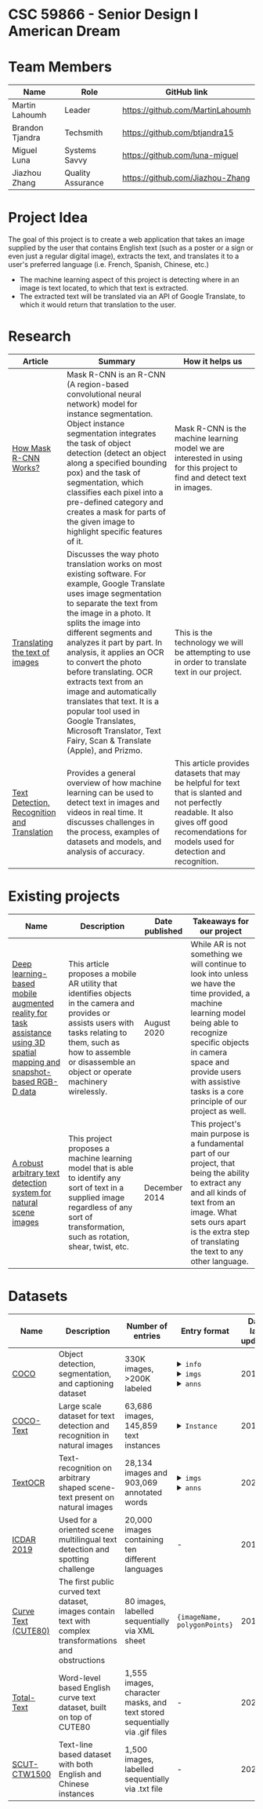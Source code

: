 # CSC 59866 - Senior Design I <br> American Dream

# Team Members
| Name | Role | GitHub link |
| - | - | - |
| Martin Lahoumh | Leader | https://github.com/MartinLahoumh |
| Brandon Tjandra | Techsmith | https://github.com/btjandra15 |
| Miguel Luna | Systems Savvy | https://github.com/luna-miguel |
| Jiazhou Zhang | Quality Assurance | https://github.com/Jiazhou-Zhang |

# Project Idea
The goal of this project is to create a web application that takes an image supplied by the user that contains English text (such as a poster or a sign or even just a regular digital image), extracts the text, and translates it to a user's preferred language (i.e. French, Spanish, Chinese, etc.) 
* The machine learning aspect of this project is detecting where in an image is text located, to which that text is extracted.
* The extracted text will be translated via an API of Google Translate, to which it would return that translation to the user. 

# Research

| Article | Summary | How it helps us |
| - | - | - |
| [How Mask R-CNN Works?](https://developers.arcgis.com/python/guide/how-maskrcnn-works/) | Mask R-CNN is an R-CNN (A region-based convolutional neural network) model for instance segmentation. Object instance segmentation integrates the task of object detection (detect an object along a specified bounding pox) and the task of segmentation, which classifies each pixel into a pre-defined category and creates a mask for parts of the given image to highlight specific features of it. | Mask R-CNN is the machine learning model we are interested in using for this project to find and detect text in images. |
| [Translating the text of images](https://www.alphatrad.com/news/how-translate-text-from-image#:~:text=Google%20Translate%3A%20uses%20image%20segmentation,the%20language%20of%20your%20choice.) | Discusses the way photo translation works on most existing software. For example, Google Translate uses image segmentation to separate the text from the image in a photo. It splits the image into different segments and analyzes it part by part. In analysis, it applies an OCR to convert the photo before translating. OCR extracts text from an image and automatically translates that text. It is a popular tool used in Google Translates, Microsoft Translator, Text Fairy, Scan & Translate (Apple), and Prizmo. | This is the technology we will be attempting to use in order to translate text in our project. |
|[Text Detection, Recognition and Translation](https://medium.com/analytics-vidhya/scene-text-detection-recognition-and-translation-ad20c31e869e) | Provides a general overview of how machine learning can be used to detect text in images and videos in real time. It discusses challenges in the process, examples of datasets and models, and analysis of accuracy. | This article provides datasets that may be helpful for text that is slanted and not perfectly readable. It also gives off good recomendations for models used for detection and recognition. |

# Existing projects

| Name | Description | Date published | Takeaways for our project |
| - | - | - | - |
| [Deep learning-based mobile augmented reality for task assistance using 3D spatial mapping and snapshot-based RGB-D data](https://www.sciencedirect.com/science/article/pii/S0360835220303193#bb0160) | This article proposes a mobile AR utility that identifies objects in the camera and provides or assists users with tasks relating to them, such as how to assemble or disassemble an object or operate machinery wirelessly.  | August 2020 | While AR is not something we will continue to look into unless we have the time provided, a machine learning model being able to recognize specific objects in camera space and provide users with assistive tasks is a core principle of our project as well. |
| [A robust arbitrary text detection system for natural scene images](https://www.sciencedirect.com/science/article/abs/pii/S0957417414004060) | This project proposes a machine learning model that is able to identify any sort of text in a supplied image regardless of any sort of transformation, such as rotation, shear, twist, etc. | December 2014 | This project's main purpose is a fundamental part of our project, that being the ability to extract any and all kinds of text from an image. What sets ours apart is the extra step of translating the text to any other language. |


# Datasets

| Name | Description | Number of entries | Entry format | Date last updated | 
| - | - | - | - | - |
| [COCO](https://cocodataset.org/#home) | Object detection, segmentation, and captioning dataset | 330K images, >200K labeled | <details> <summary>`info`</summary> <br> `{"year", "version", "description", "contributor", "url", "date_created"}` </details> <details> <summary>`imgs`</summary> <br> `{"id", "width", "height", "filename", "license", "flickr_url", "coco_url", "date_captured"}` </details> <details> <summary>`anns`</summary>  `{"id", "image_id", "category_id", "segmentation", "area", "bbox", "iscrowd"}` </details>| 2017 |
| [COCO-Text](https://bgshih.github.io/cocotext/) | Large scale dataset for text detection and recognition in natural images | 63,686 images, 145,859 text instances | <details> <summary>`Instance`</summary> <br> `imageID, {"text", "legibility", "type", "language"}` </details> | 2018 |
| [TextOCR](https://textvqa.org/textocr/) | Text-recognition on arbitrary shaped scene-text present on natural images | 28,134 images and 903,069 annotated words | <details> <summary>`imgs`</summary> `{"id", "width", "height", "set", "filename"}` </details> <details> <summary>`anns`</summary> ` {"id", "image_id", "bbox", "points", "utf8_string", "area"}` </details> | 2021 |
| [ICDAR 2019](https://rrc.cvc.uab.es/?ch=15&com=introduction) | Used for a oriented scene multilingual text detection and spotting challenge | 20,000 images containing ten different languages | - | 2019 |
| [Curve Text (CUTE80)](https://github.com/Yuliang-Liu/Curve-Text-Detector) | The first public curved text dataset, images contain text with complex transformations and obstructions | 80 images, labelled sequentially via XML sheet | `{imageName, polygonPoints}` | 2014 |
| [Total-Text](https://github.com/cs-chan/Total-Text-Dataset?tab=readme-ov-file) | Word-level based English curve text dataset, built on top of CUTE80 | 1,555 images, character masks, and text stored sequentially via .gif files | - | 2022 | 
| [SCUT-CTW1500](https://github.com/Yuliang-Liu/Curve-Text-Detector/tree/master/data) | Text-line based dataset with both English and Chinese instances | 1,500 images, labelled sequentially via .txt file | - | 2020 |
